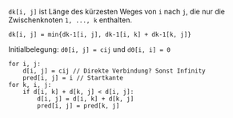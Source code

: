 `dk[i, j]` ist Länge des kürzesten Weges von `i` nach `j`, die nur die Zwischenknoten `1, ..., k` enthalten.

```
dk[i, j] = min{dk-1[i, j], dk-1[i, k] + dk-1[k, j]}
```

Initialbelegung: `d0[i, j] = cij` und `d0[i, i] = 0`

```
for i, j:
    d[i, j] = cij // Direkte Verbindung? Sonst Infinity
    pred[i, j] = i // Startkante
for k, i, j:
    if d[i, k] + d[k, j] < d[i, j]:
        d[i, j] = d[i, k] + d[k, j]
        pred[i, j] = pred[k, j]
```